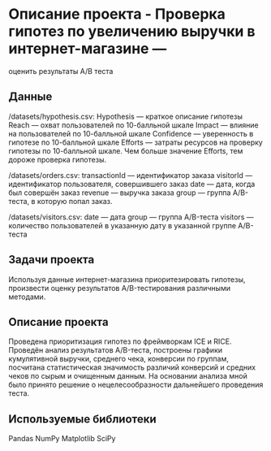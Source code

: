 # Описание проекта - Проверка гипотез по увеличению выручки в интернет-магазине —
оценить результаты A/B теста

## Данные

/datasets/hypothesis.csv:
Hypothesis — краткое описание гипотезы
Reach — охват пользователей по 10-балльной шкале
Impact — влияние на пользователей по 10-балльной шкале
Confidence — уверенность в гипотезе по 10-балльной шкале
Efforts — затраты ресурсов на проверку гипотезы по 10-балльной шкале. Чем больше значение Efforts, тем дороже проверка гипотезы.

/datasets/orders.csv:
transactionId — идентификатор заказа
visitorId — идентификатор пользователя, совершившего заказ
date — дата, когда был совершён заказ
revenue — выручка заказа
group — группа A/B-теста, в которую попал заказ.

/datasets/visitors.csv:
date — дата
group — группа A/B-теста
visitors — количество пользователей в указанную дату в указанной группе A/B-теста



## Задачи проекта
Используя данные интернет-магазина приоритезировать гипотезы, произвести оценку результатов A/B-тестирования различными методами.

## Описание проекта
Проведена приоритизация гипотез по фреймворкам ICE и RICE. Проведён анализ
результатов A/B-теста, построены графики кумулятивной выручки, среднего чека,
конверсии по группам, посчитана статистическая значимость различий конверсий
и средних чеков по сырым и очищенным данным. На основании анализа мной было
принято решение о нецелесообразности дальнейшего проведения теста.

## Используемые библиотеки
Pandas
NumPy
Matplotlib
SciPy